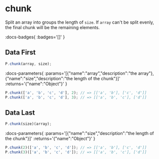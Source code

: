 # chunk

Split an array into groups the length of `size`. If `array` can't be split evenly, the final chunk will be the remaining elements.

:docs-badges{ :badges='[]' }


## Data First

```js [light]
P.chunk(array, size);
```

:docs-parameters{ :params='[{"name":"array","description":"the array"},{"name":"size","description":"the length of the chunk"}]' :returns='{"name":"Object"}' }

```js
P.chunk(['a', 'b', 'c', 'd'], 2); // => [['a', 'b'], ['c', 'd']]
P.chunk(['a', 'b', 'c', 'd'], 3); // => [['a', 'b', 'c'], ['d']]
```

## Data Last

```js [light]
P.chunk(size)(array);
```

:docs-parameters{ :params='[{"name":"size","description":"the length of the chunk"}]' :returns='{"name":"Object"}' }

```js
P.chunk(2)(['a', 'b', 'c', 'd']); // => [['a', 'b'], ['c', 'd']]
P.chunk(3)(['a', 'b', 'c', 'd']); // => [['a', 'b', 'c'], ['d']]
```